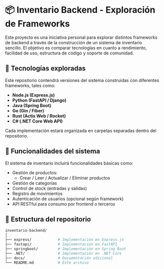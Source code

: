 # 📦 Inventario Backend - Exploración de Frameworks

Este proyecto es una iniciativa personal para explorar distintos frameworks de backend a través de la construcción de un sistema de inventario sencillo. El objetivo es comparar tecnologías en cuanto a rendimiento, facilidad de uso, estructura de código y soporte de comunidad.

## 🚀 Tecnologías exploradas

Este repositorio contendrá versiones del sistema construidas con diferentes frameworks, tales como:

- **Node.js (Express.js)**
- **Python (FastAPI / Django)**
- **Java (Spring Boot)**
- **Go (Gin / Fiber)**
- **Rust (Actix Web / Rocket)**
- **C# (.NET Core Web API)**

Cada implementación estará organizada en carpetas separadas dentro del repositorio.

## 🧾 Funcionalidades del sistema

El sistema de inventario incluirá funcionalidades básicas como:

- Gestión de productos:
  - Crear / Leer / Actualizar / Eliminar productos
- Gestión de categorías
- Control de stock (entradas y salidas)
- Registro de movimientos
- Autenticación de usuarios (opcional según framework)
- API RESTful para consumo por frontend o terceros

## 📁 Estructura del repositorio

```bash
inventario-backend/
│
├── express/            # Implementación en Express.js
├── fastapi/            # Implementación en FastAPI
├── springboot/         # Implementación en Spring Boot
├── .NET/               # Implementación en .NET Core
├── docs/               # Documentación adicional
└── README.md           # Este archivo

